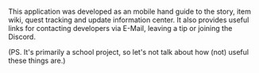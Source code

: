 This application was developed as an mobile hand guide to the story, item wiki, quest tracking and update information center.
It also provides useful links for contacting developers via E-Mail, leaving a tip or joining the Discord.

(PS. It's primarily a school project, so let's not talk about how (not) useful these things are.)
